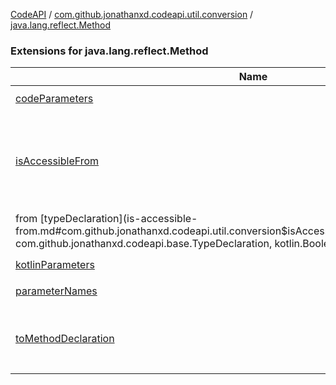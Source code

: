 [CodeAPI](../../index.md) / [com.github.jonathanxd.codeapi.util.conversion](../index.md) / [java.lang.reflect.Method](.)

### Extensions for java.lang.reflect.Method

| Name | Summary |
|---|---|
| [codeParameters](code-parameters.md) | `val `[`Method`](http://docs.oracle.com/javase/6/docs/api/java/lang/reflect/Method.html)`.codeParameters: List<`[`CodeParameter`](../../com.github.jonathanxd.codeapi.base/-code-parameter/index.md)`>`<br>Gets code parameters of receiver [Method](http://docs.oracle.com/javase/6/docs/api/java/lang/reflect/Method.html). |
| [isAccessibleFrom](is-accessible-from.md) | `fun `[`Method`](http://docs.oracle.com/javase/6/docs/api/java/lang/reflect/Method.html)`.isAccessibleFrom(typeDeclaration: `[`TypeDeclaration`](../../com.github.jonathanxd.codeapi.base/-type-declaration/index.md)`, override: Boolean = false): Boolean`<br>Returns true if receiver [Method](http://docs.oracle.com/javase/6/docs/api/java/lang/reflect/Method.html) is accessible from [typeDeclaration](is-accessible-from.md#com.github.jonathanxd.codeapi.util.conversion$isAccessibleFrom(java.lang.reflect.Method, com.github.jonathanxd.codeapi.base.TypeDeclaration, kotlin.Boolean)/typeDeclaration) or accessible to be [overwritten](is-accessible-from.md#com.github.jonathanxd.codeapi.util.conversion$isAccessibleFrom(java.lang.reflect.Method, com.github.jonathanxd.codeapi.base.TypeDeclaration, kotlin.Boolean)/override)
from [typeDeclaration](is-accessible-from.md#com.github.jonathanxd.codeapi.util.conversion$isAccessibleFrom(java.lang.reflect.Method, com.github.jonathanxd.codeapi.base.TypeDeclaration, kotlin.Boolean)/typeDeclaration). |
| [kotlinParameters](kotlin-parameters.md) | `val `[`Method`](http://docs.oracle.com/javase/6/docs/api/java/lang/reflect/Method.html)`.kotlinParameters: List<KParameter>?`<br>Gets kotlin parameters from receiver [Method](http://docs.oracle.com/javase/6/docs/api/java/lang/reflect/Method.html). |
| [parameterNames](parameter-names.md) | `val `[`Method`](http://docs.oracle.com/javase/6/docs/api/java/lang/reflect/Method.html)`.parameterNames: List<String>`<br>Gets parameter names of receiver [Method](http://docs.oracle.com/javase/6/docs/api/java/lang/reflect/Method.html). |
| [toMethodDeclaration](to-method-declaration.md) | `fun `[`Method`](http://docs.oracle.com/javase/6/docs/api/java/lang/reflect/Method.html)`.toMethodDeclaration(nameProvider: (Int, `[`Parameter`](http://docs.oracle.com/javase/6/docs/api/java/lang/reflect/Parameter.html)`) -> String = { i, _ -> this.parameterNames[i] }): `[`MethodDeclaration`](../../com.github.jonathanxd.codeapi.base/-method-declaration/index.md)<br>Convert this [Method](http://docs.oracle.com/javase/6/docs/api/java/lang/reflect/Method.html) to [MethodDeclaration](../../com.github.jonathanxd.codeapi.base/-method-declaration/index.md).`fun `[`Method`](http://docs.oracle.com/javase/6/docs/api/java/lang/reflect/Method.html)`.toMethodDeclaration(superClass: `[`Type`](http://docs.oracle.com/javase/6/docs/api/java/lang/reflect/Type.html)`, nameProvider: (Int, `[`Parameter`](http://docs.oracle.com/javase/6/docs/api/java/lang/reflect/Parameter.html)`) -> String = { i, _ -> this.parameterNames[i] }): `[`MethodDeclaration`](../../com.github.jonathanxd.codeapi.base/-method-declaration/index.md)<br>Convert this [Method](http://docs.oracle.com/javase/6/docs/api/java/lang/reflect/Method.html) structure to [MethodDeclaration](../../com.github.jonathanxd.codeapi.base/-method-declaration/index.md) structure invoking the super class method. |
